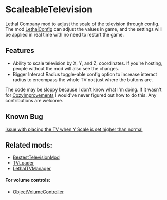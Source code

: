 # ScaleableTelevision
Lethal Company mod to adjust the scale of the television through config.
The mod [LethalConfig](https://thunderstore.io/c/lethal-company/p/AinaVT/LethalConfig/) can adjust the values in game, and the settings will be applied in real time with no need to restart the game. 

## Features
- Ability to scale television by X, Y, and Z, coordinates. If you're hosting, people without the mod will also see the changes.
- Bigger Interact Radius toggle-able config option to increase interact radius to encompass the whole TV not just where the buttons are.

The code may be sloppy because I don't know what I'm doing. If it wasn't for [CozyImprovements](https://thunderstore.io/c/lethal-company/p/Spyci/CozyImprovements/) I would've never figured out how to do this. Any contributions are welcome. 

## Known Bug
[issue with placing the TV when Y Scale is set higher than normal](https://github.com/DeathWrench/ScaleableTelevision/issues/1)

## Related mods:
- [BestestTelevisionMod](https://thunderstore.io/c/lethal-company/p/DeathWrench/BestestTelevisionMod/)
- [TVLoader](https://thunderstore.io/c/lethal-company/p/Rattenbonkers/TVLoader/)
- [LethalTVManager](https://thunderstore.io/c/lethal-company/p/Bushwacc/LethalTVManager/)
#### For volume controls:
- [ObjectVolumeController](https://thunderstore.io/c/lethal-company/p/FlipMods/ObjectVolumeController/)
